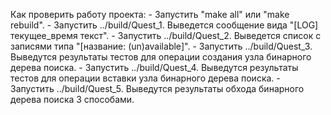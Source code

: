 Как проверить работу проекта:
    - Запустить "make all" или "make rebuild".
    - Запустить ../build/Quest_1. Выведется сообщение вида "\[LOG\] текущее_время текст".
    - Запустить ../build/Quest_2. Выведется список с записями типа "\[название: (un)available\]".
    - Запустить ../build/Quest_3. Выведутся результаты тестов для операции создания узла бинарного дерева поиска.
    - Запустить ../build/Quest_4. Выведутся результаты тестов для операции вставки узла бинарного дерева поиска.
    - Запустить ../build/Quest_5. Выведутся результаты обхода бинарного дерева поиска 3 способами.